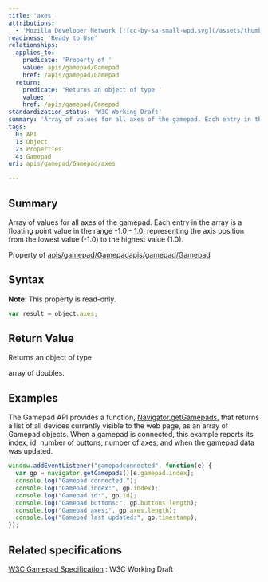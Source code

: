 ```yaml
---
title: 'axes'
attributions:
  - 'Mozilla Developer Network [![cc-by-sa-small-wpd.svg](/assets/thumb/8/8c/cc-by-sa-small-wpd.svg/120px-cc-by-sa-small-wpd.svg.png)](http://creativecommons.org/licenses/by-sa/3.0/us/): [Article](https://developer.mozilla.org/en-US/docs/Web/Guide/API/Gamepad)'
readiness: 'Ready to Use'
relationships:
  applies_to:
    predicate: 'Property of '
    value: apis/gamepad/Gamepad
    href: /apis/gamepad/Gamepad
  return:
    predicate: 'Returns an object of type '
    value: ''
    href: /apis/gamepad/Gamepad
standardization_status: 'W3C Working Draft'
summary: 'Array of values for all axes of the gamepad. Each entry in the array is a floating point value in the range -1.0 - 1.0, representing the axis position from the lowest value (-1.0) to the highest value (1.0).'
tags:
  0: API
  1: Object
  2: Properties
  4: Gamepad
uri: apis/gamepad/Gamepad/axes

---
```

## Summary

Array of values for all axes of the gamepad. Each entry in the array is a floating point value in the range -1.0 - 1.0, representing the axis position from the lowest value (-1.0) to the highest value (1.0).

Property of [apis/gamepad/Gamepad](/apis/gamepad/Gamepad)[apis/gamepad/Gamepad](/apis/gamepad/Gamepad)

## Syntax

**Note**: This property is read-only.

``` js
var result = object.axes;
```

## Return Value

Returns an object of type

array of doubles.

## Examples

The Gamepad API provides a function, [Navigator.getGamepads](/dom/Navigator/getGamepads), that returns a list of all devices currently visible to the web page, as an array of Gamepad objects. When a gamepad is connected, this example reports its index, id, number of buttons, number of axes, and when the gamepad data was updated.

``` js
window.addEventListener("gamepadconnected", function(e) {
  var gp = navigator.getGamepads()[e.gamepad.index];
  console.log("Gamepad connected.");
  console.log("Gamepad index:", gp.index);
  console.log("Gamepad id:", gp.id);
  console.log("Gamepad buttons:", gp.buttons.length);
  console.log("Gamepad axes:", gp.axes.length);
  console.log("Gamepad last updated:", gp.timestamp);
});
```

## Related specifications

[W3C Gamepad Specification](https://dvcs.w3.org/hg/gamepad/raw-file/default/gamepad.html)
:   W3C Working Draft
